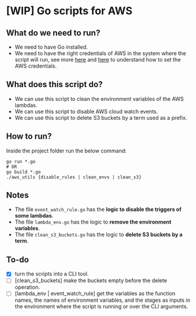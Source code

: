 # [WIP] Go scripts for AWS

## What do we need to run?
- We need to have Go installed. 
- We need to have the right credentials of AWS in the system where the script will run, see more [here](https://aws.github.io/aws-sdk-go-v2/docs/getting-started/) and [here](https://aws.github.io/aws-sdk-go-v2/docs/configuring-sdk/#specifying-credentials) to understand how to set the AWS credentials.

## What does this script do?
- We can use this script to clean the environment variables of the AWS lambdas.
- We can use this script to disable AWS cloud watch events.
- We can use this script to delete S3 buckets by a term used as a prefix.

## How to run?
Inside the project folder run the below command:
```shell
go run *.go
# OR
go build *.go
./aws_utils {disable_rules | clean_envs | clean_s3}
```
## Notes
- The file `event_watch_rule.go` has the **logic to disable the triggers of some lambdas**.
- The file `lambda_env.go` has the logic to **remove the environment variables**.
- The file `clean_s3_buckets.go` has the logic to **delete S3 buckets by a term**.

## To-do
- [X] turn the scripts into a CLI tool.
- [ ] [clean_s3_buckets] make the buckets empty before the delete operation.
- [ ] [lambda_env | event_watch_rule] get the variables as the function names, the names of environment variables, and the stages as inputs in the environment where the script is running or over the CLI arguments.
